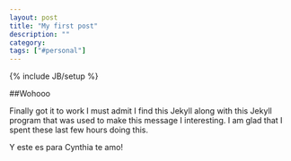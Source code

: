 ```yaml
---
layout: post
title: "My first post"
description: ""
category: 
tags: ["#personal"]
---
```

{% include JB/setup %}

##Wohooo

Finally got it to work I must admit I find this Jekyll along with this Jekyll program that was used to make this message I interesting. I am glad that I spent these last few hours doing this. 

Y este es para Cynthia te amo!
